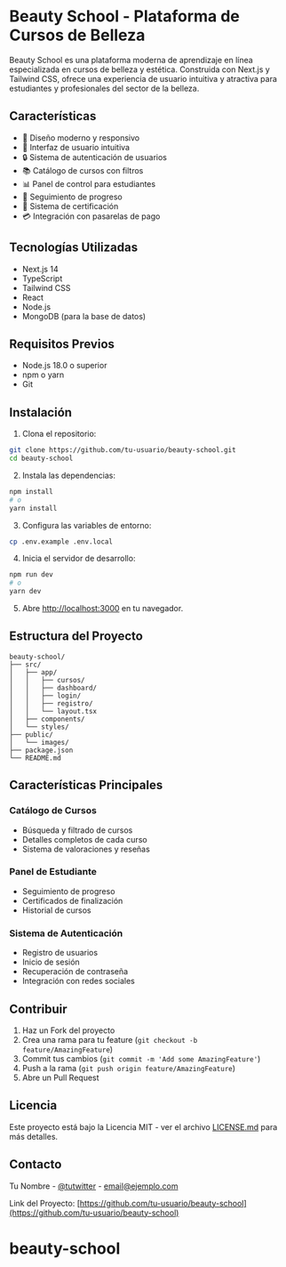 # Beauty School - Plataforma de Cursos de Belleza

Beauty School es una plataforma moderna de aprendizaje en línea especializada en cursos de belleza y estética. Construida con Next.js y Tailwind CSS, ofrece una experiencia de usuario intuitiva y atractiva para estudiantes y profesionales del sector de la belleza.

## Características

- 🎨 Diseño moderno y responsivo
- 📱 Interfaz de usuario intuitiva
- 🔒 Sistema de autenticación de usuarios
- 📚 Catálogo de cursos con filtros
- 📊 Panel de control para estudiantes
- 🎯 Seguimiento de progreso
- 📝 Sistema de certificación
- 💳 Integración con pasarelas de pago

## Tecnologías Utilizadas

- Next.js 14
- TypeScript
- Tailwind CSS
- React
- Node.js
- MongoDB (para la base de datos)

## Requisitos Previos

- Node.js 18.0 o superior
- npm o yarn
- Git

## Instalación

1. Clona el repositorio:
```bash
git clone https://github.com/tu-usuario/beauty-school.git
cd beauty-school
```

2. Instala las dependencias:
```bash
npm install
# o
yarn install
```

3. Configura las variables de entorno:
```bash
cp .env.example .env.local
```

4. Inicia el servidor de desarrollo:
```bash
npm run dev
# o
yarn dev
```

5. Abre [http://localhost:3000](http://localhost:3000) en tu navegador.

## Estructura del Proyecto

```
beauty-school/
├── src/
│   ├── app/
│   │   ├── cursos/
│   │   ├── dashboard/
│   │   ├── login/
│   │   ├── registro/
│   │   └── layout.tsx
│   ├── components/
│   └── styles/
├── public/
│   └── images/
├── package.json
└── README.md
```

## Características Principales

### Catálogo de Cursos
- Búsqueda y filtrado de cursos
- Detalles completos de cada curso
- Sistema de valoraciones y reseñas

### Panel de Estudiante
- Seguimiento de progreso
- Certificados de finalización
- Historial de cursos

### Sistema de Autenticación
- Registro de usuarios
- Inicio de sesión
- Recuperación de contraseña
- Integración con redes sociales

## Contribuir

1. Haz un Fork del proyecto
2. Crea una rama para tu feature (`git checkout -b feature/AmazingFeature`)
3. Commit tus cambios (`git commit -m 'Add some AmazingFeature'`)
4. Push a la rama (`git push origin feature/AmazingFeature`)
5. Abre un Pull Request

## Licencia

Este proyecto está bajo la Licencia MIT - ver el archivo [LICENSE.md](LICENSE.md) para más detalles.

## Contacto

Tu Nombre - [@tutwitter](https://twitter.com/tutwitter) - email@ejemplo.com

Link del Proyecto: [https://github.com/tu-usuario/beauty-school](https://github.com/tu-usuario/beauty-school)
# beauty-school
